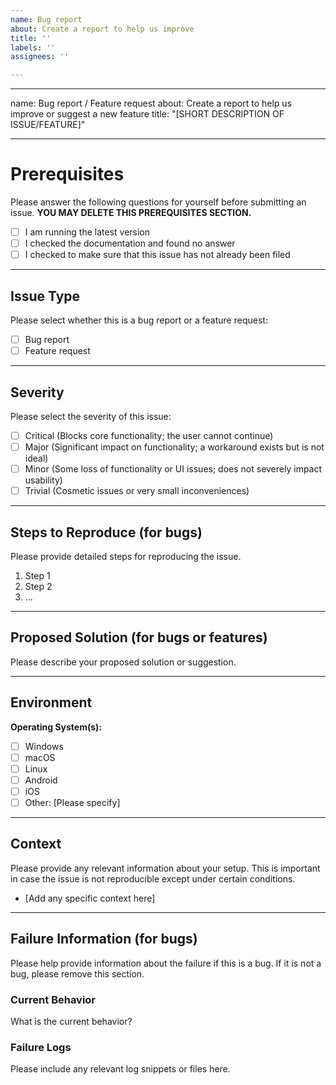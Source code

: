 ```yaml
---
name: Bug report
about: Create a report to help us improve
title: ''
labels: ''
assignees: ''

---
```


---
name: Bug report / Feature request
about: Create a report to help us improve or suggest a new feature
title: "[SHORT DESCRIPTION OF ISSUE/FEATURE]"


---

# Prerequisites

Please answer the following questions for yourself before submitting an issue. **YOU MAY DELETE THIS PREREQUISITES SECTION.**

- [ ] I am running the latest version
- [ ] I checked the documentation and found no answer
- [ ] I checked to make sure that this issue has not already been filed

---

## Issue Type

Please select whether this is a bug report or a feature request:

- [ ] Bug report
- [ ] Feature request

---

## Severity

Please select the severity of this issue:

- [ ] Critical (Blocks core functionality; the user cannot continue)
- [ ] Major (Significant impact on functionality; a workaround exists but is not ideal)
- [ ] Minor (Some loss of functionality or UI issues; does not severely impact usability)
- [ ] Trivial (Cosmetic issues or very small inconveniences)

---

## Steps to Reproduce (for bugs)

Please provide detailed steps for reproducing the issue.

1. Step 1
2. Step 2
3. ...

---

## Proposed Solution (for bugs or features)

Please describe your proposed solution or suggestion.

---

## Environment

**Operating System(s):**

- [ ] Windows
- [ ] macOS
- [ ] Linux
- [ ] Android
- [ ] iOS
- [ ] Other: [Please specify]

---

## Context

Please provide any relevant information about your setup. This is important in case the issue is not reproducible except under certain conditions.

* [Add any specific context here]

---

## Failure Information (for bugs)

Please help provide information about the failure if this is a bug. If it is not a bug, please remove this section.

### Current Behavior

What is the current behavior?

### Failure Logs

Please include any relevant log snippets or files here.
